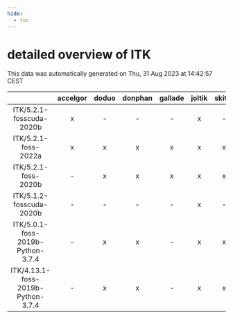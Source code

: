 ```yaml
---
hide:
  - toc
---
```


detailed overview of ITK
========================


This data was automatically generated on Thu, 31 Aug 2023 at 14:42:57 CEST  

| |accelgor|doduo|donphan|gallade|joltik|skitty|swalot|victini|
| :---: | :---: | :---: | :---: | :---: | :---: | :---: | :---: | :---: |
|ITK/5.2.1-fosscuda-2020b|x|-|-|-|x|-|-|-|
|ITK/5.2.1-foss-2022a|x|x|x|x|x|x|x|x|
|ITK/5.2.1-foss-2020b|-|x|x|x|x|x|x|x|
|ITK/5.1.2-fosscuda-2020b|-|-|-|-|x|-|-|-|
|ITK/5.0.1-foss-2019b-Python-3.7.4|-|x|x|-|x|x|-|x|
|ITK/4.13.1-foss-2019b-Python-3.7.4|-|x|x|-|x|x|x|x|
